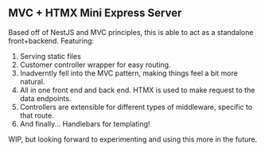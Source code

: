 ## MVC + HTMX Mini Express Server

Based off of NestJS and MVC principles, this is able to act as a standalone front+backend. Featuring:

1. Serving static files
2. Customer controller wrapper for easy routing.
3. Inadverntly fell into the MVC pattern, making things feel a bit more natural.
4. All in one front end and back end. HTMX is used to make request to the data endpoints.
5. Controllers are extensible for different types of middleware, specific to that route.
6. And finally... Handlebars for templating!

WIP, but looking forward to experimenting and using this more in the future.
